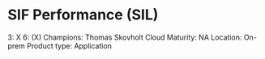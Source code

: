 # SIF Performance (SIL)

3: X
 6: (X)
Champions: Thomas Skovholt
Cloud Maturity: NA
Location: On-prem
Product type: Application